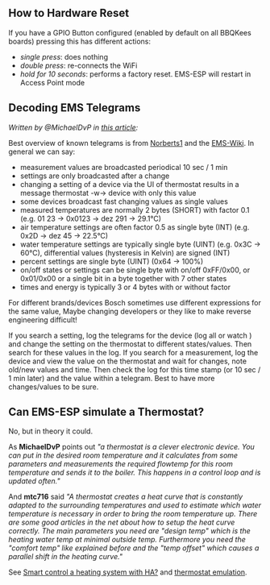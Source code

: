 ## How to Hardware Reset

If you have a GPIO Button configured (enabled by default on all BBQKees boards) pressing this has different actions:

- _single press_: does nothing
- _double press_: re-connects the WiFi
- _hold for 10 seconds_: performs a factory reset. EMS-ESP will restart in Access Point mode

## Decoding EMS Telegrams

_Written by @MichaelDvP in [this article](https://github.com/emsesp/EMS-ESP32/discussions/1612#discussioncomment-8408868):_

Best overview of known telegrams is from [Norberts1](https://github.com/norberts1/hometop_HT3/blob/master/HT3/docu/HT_EMS_Bus_messages.pdf) and the [EMS-Wiki](https://ems-wiki.org/index.php/EMS_Bus). In general we can say:

- measurement values are broadcasted periodical 10 sec / 1 min
- settings are only broadcasted after a change
- changing a setting of a device via the UI of thermostat results in a message thermostat -w-> device with only this value
- some devices broadcast fast changing values as single values
- measured temperatures are normally 2 bytes (SHORT) with factor 0.1 (e.g. 01 23 -> 0x0123 -> dez 291 -> 29.1°C)
- air temperature settings are often factor 0.5 as single byte (INT) (e.g. 0x2D -> dez 45 -> 22.5°C)
- water temperature settings are typically single byte (UINT) (e.g. 0x3C -> 60°C), differential values (hysteresis in Kelvin) are signed (INT)
- percent settings are single byte (UINT) (0x64 -> 100%)
- on/off states or settings can be single byte with on/off 0xFF/0x00, or 0x01/0x00 or a single bit in a byte together with 7 other states
- times and energy is typically 3 or 4 bytes with or without factor

For different brands/devices Bosch sometimes use different expressions for the same value, Maybe changing developers or they like to make reverse engineering difficult!

If you search a setting, log the telegrams for the device (log all or watch <device-id>) and change the setting on the thermostat to different states/values. Then search for these values in the log. If you search for a measurement, log the device and view the value on the thermostat and wait for changes, note old/new values and time. Then check the log for this time stamp (or 10 sec / 1 min later) and the value within a telegram. Best to have more changes/values to be sure.

## Can EMS-ESP simulate a Thermostat?

No, but in theory it could.

As **MichaelDvP** points out _"a thermostat is a clever electronic device. You can put in the desired room temperature and it calculates from some parameters and measurements the required flowtemp for this room temperature and sends it to the boiler. This happens in a control loop and is updated often."_

And **mtc716** said _"A thermostat creates a heat curve that is constantly adapted to the surrounding temperatures and used to estimate which water temperature is necessary in order to bring the room temperature up. There are some good articles in the net about how to setup the heat curve correctly. The main parameters you need are "design temp" which is the heating water temp at minimal outside temp. Furthermore you need the "comfort temp" like explained before and the "temp offset" which causes a parallel shift in the heating curve."_

See [Smart control a heating system with HA?](https://github.com/emsesp/EMS-ESP32/issues/144)
and [thermostat emulation](https://github.com/emsesp/EMS-ESP32/issues/151).
